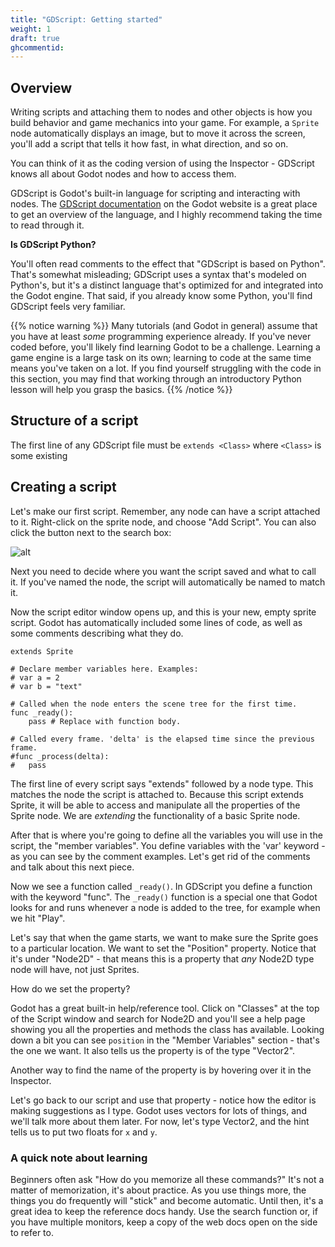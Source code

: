 ```yaml
---
title: "GDScript: Getting started"
weight: 1
draft: true
ghcommentid:
---
```


## Overview

Writing scripts and attaching them to nodes and other objects is how you build behavior and game mechanics into your game. For example, a `Sprite` node automatically displays an image, but to move it across the screen, you'll add a script that tells it how fast, in what direction, and so on.

You can think of it as the coding version of using the Inspector - GDScript knows all about Godot nodes and how to access them.

GDScript is Godot's built-in language for scripting and interacting with nodes. The [GDScript documentation](https://docs.godotengine.org/en/latest/getting_started/scripting/gdscript/gdscript_basics.html) on the Godot website is a great place to get an overview of the language, and I highly recommend taking the time to read through it.

**Is GDScript Python?**

You'll often read comments to the effect that "GDScript is based on Python". That's somewhat misleading; GDScript uses a syntax that's modeled on Python's, but it's a distinct language that's optimized for and integrated into the Godot engine. That said, if you already know some Python, you'll find GDScript feels very familiar.

{{% notice warning %}}
Many tutorials (and Godot in general) assume that you have at least *some* programming experience already. If you've never coded before, you'll likely find learning Godot to be a challenge. Learning a game engine is a large task
on its own; learning to code at the same time means you've taken on a lot. If
you find yourself struggling with the code in this section, you may find that working through an introductory Python lesson will help you grasp the basics.
{{% /notice %}}

## Structure of a script

The first line of any GDScript file must be `extends <Class>` where `<Class>` is some existing


## Creating a script

Let's make our first script. Remember, any node can have a script attached to it. Right-click on the sprite node, and choose "Add Script". You can also click the button next to the search box:

![alt](/godot_recipes/img/gds_01_attach.png?width=250)

Next you need to decide where you want the script saved and what to call it. If you've named the node, the script will automatically be named to match it.

Now the script editor window opens up, and this is your new, empty sprite script. Godot has automatically included some lines of code, as well as some comments describing what they do.

```gdscript
extends Sprite

# Declare member variables here. Examples:
# var a = 2
# var b = "text"

# Called when the node enters the scene tree for the first time.
func _ready():
	pass # Replace with function body.

# Called every frame. 'delta' is the elapsed time since the previous frame.
#func _process(delta):
#	pass
```

The first line of every script says "extends" followed by a node type. This matches the node the script is attached to.  Because this script extends Sprite, it will be able to access and manipulate all the properties of the Sprite node. We are *extending* the functionality of a basic Sprite node.

After that is where you're going to define all the variables you will use in the script, the "member variables". You define variables with the 'var' keyword - as you can see by the comment examples. Let's get rid of the comments and talk about this next piece.

Now we see a function called `_ready()`. In GDScript you define a function with the keyword "func". The `_ready()` function is a special one that Godot looks for and runs whenever a node is added to the tree, for example when we hit "Play".

Let's say that when the game starts, we want to make sure the Sprite goes to a particular location. We want to set the "Position" property. Notice that it's under "Node2D" - that means this is a property that *any* Node2D type node will have, not just Sprites.

How do we set the property?

Godot has a great built-in help/reference tool. Click on "Classes" at the top of the Script window and search for Node2D and you'll see a help page showing you all the properties and methods the class has available. Looking down a bit you can see `position` in the "Member Variables" section - that's the one we want. It also tells us the property is of the type "Vector2".

Another way to find the name of the property is by hovering over it in the Inspector.

Let's go back to our script and use that property - notice how the editor is making suggestions as I type. Godot uses vectors for lots of things, and we'll talk more about them later. For now, let's type Vector2, and the hint tells us to put two floats for `x` and `y`.

### A quick note about learning

Beginners often ask "How do you memorize all these commands?" It's not a matter of memorization, it's about practice. As you use things more, the things you do frequently will "stick" and become automatic. Until then, it's a great idea to keep the reference docs handy. Use the search function or, if you have multiple monitors, keep a copy of the web docs open on the side to refer to.